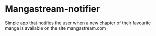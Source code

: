 Mangastream-notifier
====================
Simple app that notifies the user when a new chapter of their favourite manga is available on the site mangastream.com
